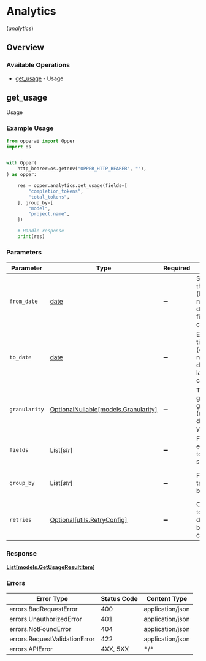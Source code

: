 # Analytics
(*analytics*)

## Overview

### Available Operations

* [get_usage](#get_usage) - Usage

## get_usage

Usage

### Example Usage

<!-- UsageSnippet language="python" operationID="usage_analytics_usage_get" method="get" path="/analytics/usage" -->
```python
from opperai import Opper
import os


with Opper(
    http_bearer=os.getenv("OPPER_HTTP_BEARER", ""),
) as opper:

    res = opper.analytics.get_usage(fields=[
        "completion_tokens",
        "total_tokens",
    ], group_by=[
        "model",
        "project.name",
    ])

    # Handle response
    print(res)

```

### Parameters

| Parameter                                                                                                   | Type                                                                                                        | Required                                                                                                    | Description                                                                                                 | Example                                                                                                     |
| ----------------------------------------------------------------------------------------------------------- | ----------------------------------------------------------------------------------------------------------- | ----------------------------------------------------------------------------------------------------------- | ----------------------------------------------------------------------------------------------------------- | ----------------------------------------------------------------------------------------------------------- |
| `from_date`                                                                                                 | [date](https://docs.python.org/3/library/datetime.html#date-objects)                                        | :heavy_minus_sign:                                                                                          | Start date for the time range (inclusive). If not provided, defaults to the first day of the current month. |                                                                                                             |
| `to_date`                                                                                                   | [date](https://docs.python.org/3/library/datetime.html#date-objects)                                        | :heavy_minus_sign:                                                                                          | End date for the time range (exclusive). If not provided, defaults to the last day of the current month.    |                                                                                                             |
| `granularity`                                                                                               | [OptionalNullable[models.Granularity]](../../models/granularity.md)                                         | :heavy_minus_sign:                                                                                          | Time granularity for grouping (minute, hour, day, month, year)                                              |                                                                                                             |
| `fields`                                                                                                    | List[*str*]                                                                                                 | :heavy_minus_sign:                                                                                          | Fields from event_metadata to include and sum                                                               | [<br/>"completion_tokens",<br/>"total_tokens"<br/>]                                                         |
| `group_by`                                                                                                  | List[*str*]                                                                                                 | :heavy_minus_sign:                                                                                          | Fields from tags to group by                                                                                | [<br/>"model",<br/>"project.name"<br/>]                                                                     |
| `retries`                                                                                                   | [Optional[utils.RetryConfig]](../../models/utils/retryconfig.md)                                            | :heavy_minus_sign:                                                                                          | Configuration to override the default retry behavior of the client.                                         |                                                                                                             |

### Response

**[List[models.GetUsageResultItem]](../../models/.md)**

### Errors

| Error Type                    | Status Code                   | Content Type                  |
| ----------------------------- | ----------------------------- | ----------------------------- |
| errors.BadRequestError        | 400                           | application/json              |
| errors.UnauthorizedError      | 401                           | application/json              |
| errors.NotFoundError          | 404                           | application/json              |
| errors.RequestValidationError | 422                           | application/json              |
| errors.APIError               | 4XX, 5XX                      | \*/\*                         |